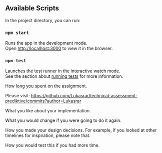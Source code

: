 ## Available Scripts

In the project directory, you can run:

### `npm start`

Runs the app in the development mode.<br />
Open [http://localhost:3000](http://localhost:3000) to view it in the browser.

### `npm test`

Launches the test runner in the interactive watch mode.<br />
See the section about [running tests](https://facebook.github.io/create-react-app/docs/running-tests) for more information.

How long you spent on the assignment.

Please visit: https://github.com/Lukasrar/technical-assessment-prediktive/commits?author=Lukasrar

What you like about your implementation.

What you would change if you were going to do it again.

How you made your design decisions. For example, if you looked at other timelines for inspiration, please note that.

How you would test this if you had more time.
